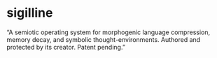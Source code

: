 # sigilline
“A semiotic operating system for morphogenic language compression, memory decay, and symbolic thought-environments. Authored and protected by its creator. Patent pending.”
